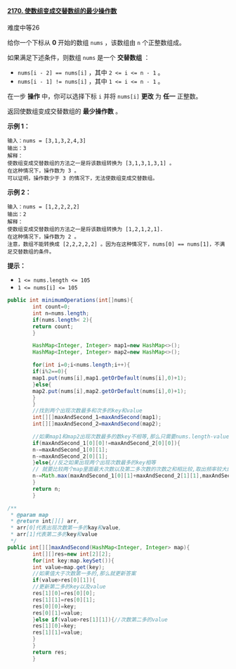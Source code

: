 #### [2170. 使数组变成交替数组的最少操作数](https://leetcode-cn.com/problems/minimum-operations-to-make-the-array-alternating/)

难度中等26

给你一个下标从 **0** 开始的数组 `nums` ，该数组由 `n` 个正整数组成。

如果满足下述条件，则数组 `nums` 是一个 **交替数组** ：

- `nums[i - 2] == nums[i]` ，其中 `2 <= i <= n - 1` 。
- `nums[i - 1] != nums[i]` ，其中 `1 <= i <= n - 1` 。

在一步 **操作** 中，你可以选择下标 `i` 并将 `nums[i]` **更改** 为 **任一** 正整数。

返回使数组变成交替数组的 **最少操作数** 。

**示例 1：**

```
输入：nums = [3,1,3,2,4,3]
输出：3
解释：
使数组变成交替数组的方法之一是将该数组转换为 [3,1,3,1,3,1] 。
在这种情况下，操作数为 3 。
可以证明，操作数少于 3 的情况下，无法使数组变成交替数组。
```

**示例 2：**

```
输入：nums = [1,2,2,2,2]
输出：2
解释：
使数组变成交替数组的方法之一是将该数组转换为 [1,2,1,2,1].
在这种情况下，操作数为 2 。
注意，数组不能转换成 [2,2,2,2,2] 。因为在这种情况下，nums[0] == nums[1]，不满足交替数组的条件。
```

**提示：**

- `1 <= nums.length <= 105`
- `1 <= nums[i] <= 105`

```java
public int minimumOperations(int[]nums){
        int count=0;
        int n=nums.length;
        if(nums.length< 2){
        return count;
        }

        HashMap<Integer, Integer> map1=new HashMap<>();
        HashMap<Integer, Integer> map2=new HashMap<>();

        for(int i=0;i<nums.length;i++){
        if(i%2==0){
        map1.put(nums[i],map1.getOrDefault(nums[i],0)+1);
        }else{
        map2.put(nums[i],map2.getOrDefault(nums[i],0)+1);
        }
        }
        //找到两个出现次数最多和次多的key和value
        int[][]maxAndSecond_1=maxAndSecond(map1);
        int[][]maxAndSecond_2=maxAndSecond(map2);

        //如果map1和map2出现次数最多的数key不相等,那么只需要nums.length-value1-value2
        if(maxAndSecond_1[0][0]!=maxAndSecond_2[0][0]){
        n-=maxAndSecond_1[0][1];
        n-=maxAndSecond_2[0][1];
        }else{//反之如果出现两个出现次数最多的key相等
        // 就要比较两个map里面最大次数以及第二多次数的次数之和相比较,取出频率较大的和
        n-=Math.max(maxAndSecond_1[0][1]+maxAndSecond_2[1][1],maxAndSecond_2[0][1]+maxAndSecond_1[1][1]);
        }
        return n;
        }

/**
 * @param map
 * @return int[][] arr,
 * arr[0]代表出现次数第一多的kay和value,
 * arr[1]代表第二多的key和value
 */
public int[][]maxAndSecond(HashMap<Integer, Integer> map){
        int[][]res=new int[2][2];
        for(int key:map.keySet()){
        int value=map.get(key);
        //如果值大于次数第一多的,那么就更新答案
        if(value>res[0][1]){
        //更新第二多的key以及value
        res[1][0]=res[0][0];
        res[1][1]=res[0][1];
        res[0][0]=key;
        res[0][1]=value;
        }else if(value>res[1][1]){//次数第二多的value
        res[1][0]=key;
        res[1][1]=value;
        }
        }
        return res;
        }
```